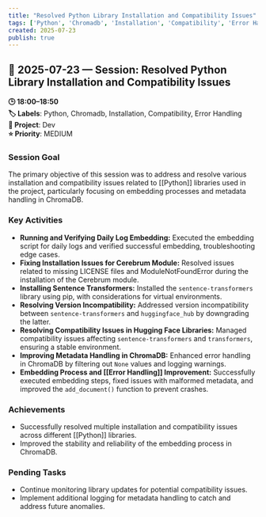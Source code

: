 ```yaml
---
title: "Resolved Python Library Installation and Compatibility Issues"
tags: ['Python', 'Chromadb', 'Installation', 'Compatibility', 'Error Handling']
created: 2025-07-23
publish: true
---
```


## 📅 2025-07-23 — Session: Resolved Python Library Installation and Compatibility Issues

**🕒 18:00–18:50**  
**🏷️ Labels**: Python, Chromadb, Installation, Compatibility, Error Handling  
**📂 Project**: Dev  
**⭐ Priority**: MEDIUM  


### Session Goal
The primary objective of this session was to address and resolve various installation and compatibility issues related to [[Python]] libraries used in the project, particularly focusing on embedding processes and metadata handling in ChromaDB.

### Key Activities
- **Running and Verifying Daily Log Embedding:** Executed the embedding script for daily logs and verified successful embedding, troubleshooting edge cases.
- **Fixing Installation Issues for Cerebrum Module:** Resolved issues related to missing LICENSE files and ModuleNotFoundError during the installation of the Cerebrum module.
- **Installing Sentence Transformers:** Installed the `sentence-transformers` library using pip, with considerations for virtual environments.
- **Resolving Version Incompatibility:** Addressed version incompatibility between `sentence-transformers` and `huggingface_hub` by downgrading the latter.
- **Resolving Compatibility Issues in Hugging Face Libraries:** Managed compatibility issues affecting `sentence-transformers` and `transformers`, ensuring a stable environment.
- **Improving Metadata Handling in ChromaDB:** Enhanced error handling in ChromaDB by filtering out `None` values and logging warnings.
- **Embedding Process and [[Error Handling]] Improvement:** Successfully executed embedding steps, fixed issues with malformed metadata, and improved the `add_document()` function to prevent crashes.

### Achievements
- Successfully resolved multiple installation and compatibility issues across different [[Python]] libraries.
- Improved the stability and reliability of the embedding process in ChromaDB.

### Pending Tasks
- Continue monitoring library updates for potential compatibility issues.
- Implement additional logging for metadata handling to catch and address future anomalies.
